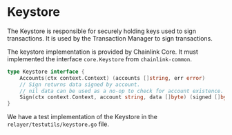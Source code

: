 # Keystore

The Keystore is responsible for securely holding keys used to sign transactions. It is used by the Transaction Manager to sign transactions.

The keystore implementation is provided by Chainlink Core. It must implemented the interface `core.Keystore` from `chainlink-common`.

```go
type Keystore interface {
	Accounts(ctx context.Context) (accounts []string, err error)
	// Sign returns data signed by account.
	// nil data can be used as a no-op to check for account existence.
	Sign(ctx context.Context, account string, data []byte) (signed []byte, err error)
}
```

We have a test implementation of the Keystore in the `relayer/testutils/keystore.go` file.
